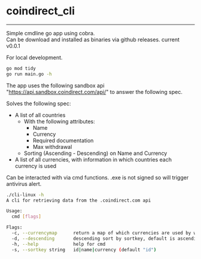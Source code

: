 # coindirect_cli
---
Simple cmdline go app using cobra.  
Can be download and installed as binaries via github releases. current v0.0.1

For local development.
```bash
go mod tidy
go run main.go -h
```

The app uses the following  sandbox api "https://api.sandbox.coindirect.com/api/" to answer the following spec.

Solves the following spec:
- A list of all countries
  - With the following attributes: 
    - Name 
    - Currency 
    - Required documentation 
    - Max withdrawal 
  - Sorting (Ascending - Descending) on Name and Currency 
- A list of all currencies, with information in which countries each currency is used


Can be interacted with via cmd functions. .exe is not signed so will trigger antivirus alert.

```bash
./cli-linux -h
A cli for retrieving data from the .coindirect.com api

Usage:
  cmd [flags]

Flags:
  -c, --currencymap      return a map of which currencies are used by which countries
  -d, --descending       descending sort by sortkey, default is ascending order
  -h, --help             help for cmd
  -s, --sortkey string   id|name|currency (default "id")
```
